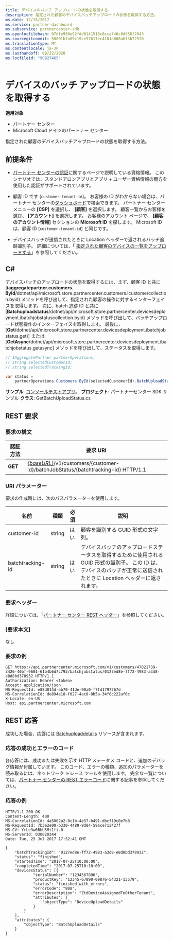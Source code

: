 ```yaml
---
title: デバイスのバッチ アップロードの状態を取得する
description: 指定された顧客のデバイスバッチアップロードの状態を取得する方法。
ms.date: 12/15/2017
ms.service: partner-dashboard
ms.subservice: partnercenter-sdk
ms.openlocfilehash: 07dfe950e92fdd0141518c8cca746c8d958f2843
ms.sourcegitcommit: 58801b7a09c19ce57617ec4181a008a673b725f0
ms.translationtype: MT
ms.contentlocale: ja-JP
ms.lasthandoff: 09/22/2020
ms.locfileid: "90927465"
---
```

# <a name="get-the-status-of-a-device-batch-upload"></a>デバイスのバッチ アップロードの状態を取得する

**適用対象**

- パートナー センター
- Microsoft Cloud ドイツのパートナー センター

指定された顧客のデバイスバッチアップロードの状態を取得する方法。

## <a name="prerequisites"></a>前提条件

- [パートナー センターの認証](partner-center-authentication.md)に関するページで説明している資格情報。 このシナリオでは、スタンドアロンアプリとアプリ + ユーザー資格情報の両方を使用した認証がサポートされています。

- 顧客 ID です (`customer-tenant-id`)。 お客様の ID がわからない場合は、パートナー センターの[ダッシュボード](https://partner.microsoft.com/dashboard)で検索できます。 パートナー センター メニューの **[CSP]** を選択し、 **[顧客]** を選択します。 顧客一覧からお客様を選び、 **[アカウント]** を選択します。 お客様のアカウント ページで、 **[顧客のアカウント情報]** セクションの **Microsoft ID** を探します。 Microsoft ID は、顧客 ID (`customer-tenant-id`) と同じです。

- デバイスバッチが送信されたときに Location ヘッダーで返されるバッチ追跡識別子。 詳細については、「 [指定された顧客のデバイスの一覧をアップロードする](upload-a-list-of-devices-for-the-specified-customer.md)」を参照してください。

## <a name="c"></a>C\#

デバイスバッチのアップロードの状態を取得するには、まず、顧客 ID と共に [**iaggregatepartner.customers. ById**/dotnet/api/microsoft.store.partnercenter.customers.icustomercollection.byid) メソッドを呼び出して、指定された顧客の操作に対するインターフェイスを取得します。 次に、batch 追跡 ID と共に [**Batchuploadstatus**/dotnet/api/microsoft.store.partnercenter.devicesdeployment.ibatchjobstatuscollection.byid) メソッドを呼び出して、バッチアップロード状態操作のインターフェイスを取得します。 最後に、[**Get**/dotnet/api/microsoft.store.partnercenter.devicesdeployment.ibatchjobstatus.get)] または [**GetAsync**/dotnet/api/microsoft.store.partnercenter.devicesdeployment.ibatchjobstatus.getasync] メソッドを呼び出して、ステータスを取得します。

``` csharp
// IAggregatePartner partnerOperations;
// string selectedCustomerId;
// string selectedTrackingId;

var status =
    partnerOperations.Customers.ById(selectedCustomerId).BatchUploadStatus.ById(selectedTrackingId).Get();
```

**サンプル**: [コンソールテストアプリ](console-test-app.md)。 **プロジェクト**: パートナーセンター SDK サンプル **クラス**: GetBatchUploadStatus.cs

## <a name="rest-request"></a>REST 要求

### <a name="request-syntax"></a>要求の構文

| 認証方法  | 要求 URI                                                                                                       |
|---------|-------------------------------------------------------------------------------------------------------------------|
| **GET** | [*{baseURL}*](partner-center-rest-urls.md)/v1/customers/{customer-id}/batchJobStatus/{batchtracking-id} HTTP/1.1 |

### <a name="uri-parameter"></a>URI パラメーター

要求の作成時には、次のパスパラメーターを使用します。

| 名前             | 種類   | 必須 | 説明                                                                                                                                                                    |
|------------------|--------|----------|--------------------------------------------------------------------------------------------------------------------------------------------------------------------------------|
| customer-id      | string | はい      | 顧客を識別する GUID 形式の文字列。                                                                                                                          |
| batchtracking-id | string | はい      | デバイスバッチのアップロードステータスを取得するために使用される GUID 形式の識別子。 この ID は、デバイスのバッチが正常に送信されたときに Location ヘッダーに返されます。 |

### <a name="request-headers"></a>要求ヘッダー

詳細については、「[パートナー センター REST ヘッダー](headers.md)」を参照してください。

### <a name="request-body"></a>[要求本文]

なし

### <a name="request-example"></a>要求の例

```http
GET https://api.partnercenter.microsoft.com/v1/customers/47021739-3426-40bf-9601-61b4b6d7c793/batchjobstatus/0127ed8e-ff72-4983-a3d8-e8d8bd378932 HTTP/1.1
Authorization: Bearer <token>
Accept: application/json
MS-RequestId: e88d014d-ab70-41de-90a0-f7fd1797267d
MS-CorrelationId: de894e18-f027-4ac0-8b5a-34f0c222af0c
X-Locale: en-US
Host: api.partnercenter.microsoft.com
```

## <a name="rest-response"></a>REST 応答

成功した場合、応答には [Batchuploaddetails](device-deployment-resources.md#batchuploaddetails) リソースが含まれます。

### <a name="response-success-and-error-codes"></a>応答の成功とエラーのコード

各応答には、成功または失敗を示す HTTP ステータス コードと、追加のデバッグ情報が付属しています。 このコード、エラーの種類、追加のパラメーターを読み取るには、ネットワーク トレース ツールを使用します。 完全な一覧については、[パートナー センターの REST エラーコード](error-codes.md)に関する記事を参照してください。

### <a name="response-example"></a>応答の例

```http
HTTP/1.1 200 OK
Content-Length: 400
MS-CorrelationId: 4a5002a2-0c1b-4e57-b491-dbcf19c0e7b8
MS-RequestId: 7b3e2e00-b330-4480-9d84-59ace713427f
MS-CV: YrLe3w6BbUSMt1fi.0
MS-ServerId: 030020344
Date: Tue, 25 Jul 2017 17:52:41 GMT

{
    "batchTrackingId": "0127ed8e-ff72-4983-a3d8-e8d8bd378932",
    "status": "finished",
    "startedTime": "2017-07-25T10:00:00",
    "completedTime": "2017-07-25T10:10:00",
    "devicesStatus": [{
            "serialNumber": "1234567890",
            "productKey": "12345-67890-09876-54321-13579",
            "status": "finished_with_errors",
            "errorCode": "808",
            "errorDescription": "ZtdDeviceAssignedToOtherTenant",
            "attributes": {
                "objectType": "DeviceUploadDetails"
            }
        }
    ],
    "attributes": {
        "objectType": "BatchUploadDetails"
    }
}
```
